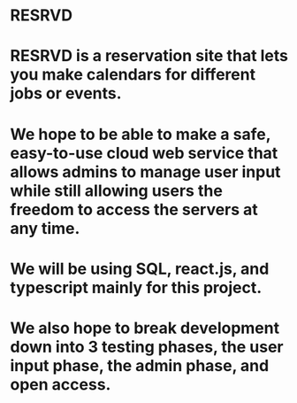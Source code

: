 # RESRVD



# RESRVD is a reservation site that lets you make calendars for different jobs or events.
# We hope to be able to make a safe, easy-to-use cloud web service that allows admins to manage user input while still allowing users the freedom to access the servers at any time.
# We will be using SQL, react.js, and typescript mainly for this project.
# We also hope to break development down into 3 testing phases, the user input phase, the admin phase, and open access.
